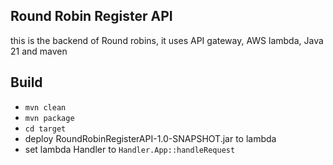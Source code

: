 ## Round Robin Register API

this is the backend of Round robins, it uses API gateway, AWS lambda, Java 21 and maven

## Build

- `mvn clean`
- `mvn package`
- `cd target`
- deploy RoundRobinRegisterAPI-1.0-SNAPSHOT.jar to lambda
- set lambda Handler to `Handler.App::handleRequest`